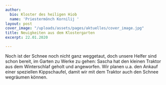 ```yaml
---
author:
  bio: Kloster des heiligen Hiob
  name: 'Priestermönch Kornilij '
layout: post
cover_image: "/uploads/assets/pages/aktuelles/cover_image.jpg"
title: Neuigkeiten aus dem Klostergarten
excerpt: 22.01.2020

---
```

Noch ist der Schnee noch nicht ganz weggetaut, doch unsere Helfer sind schon bereit, im Garten zu Werke zu gehen: Sascha hat den kleinen Traktor aus dem Winterschlaf geholt und angeworfen. Wir planen u.a. den Ankauf einer speziellen Kippschaufel, damit wir mit dem Traktor auch den Schnee wegräumen können.